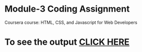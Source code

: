 

# Module-3 Coding Assignment

Coursera course: HTML, CSS, and Javascript for Web Developers

# To see the output [CLICK HERE](https://akasaputarun.github.io/coursera/module-3/)

